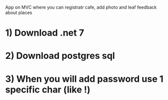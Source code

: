App on MVC where you can registratr cafe, add photo and leaf feedback about places

# 1) Download .net 7 
# 2) Download postgres sql 
# 3) When you will add password use 1 specific char (like !)
